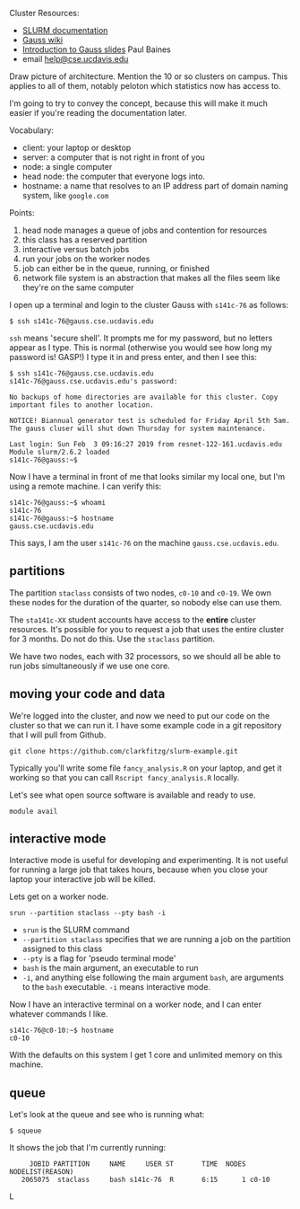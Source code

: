 Cluster Resources:

- [SLURM documentation](https://slurm.schedmd.com/)
- [Gauss wiki](https://wiki.cse.ucdavis.edu/support/systems/gauss)
- [Introduction to Gauss slides](https://wiki.cse.ucdavis.edu/_media/support/systems/intro_to_gauss_slides.pdf) Paul Baines
- email help@cse.ucdavis.edu

Draw picture of architecture.
Mention the 10 or so clusters on campus.
This applies to all of them, notably peloton which statistics now has access to.

I'm going to try to convey the concept, because this will make it much easier if you're reading the documentation later.

Vocabulary:

- client: your laptop or desktop
- server: a computer that is not right in front of you
- node: a single computer
- head node: the computer that everyone logs into.
- hostname: a name that resolves to an IP address part of domain naming system, like `google.com`

Points:

1. head node manages a queue of jobs and contention for resources
2. this class has a reserved partition
3. interactive versus batch jobs
4. run your jobs on the worker nodes
5. job can either be in the queue, running, or finished
6. network file system is an abstraction that makes all the files seem like they're on the same computer


I open up a terminal and login to the cluster Gauss with `s141c-76` as follows:

```{bash}
$ ssh s141c-76@gauss.cse.ucdavis.edu
```

`ssh` means 'secure shell'.
It prompts me for my password, but no letters appear as I type.
This is normal (otherwise you would see how long my password is! GASP!)
I type it in and press enter, and then I see this:

```{bash}
$ ssh s141c-76@gauss.cse.ucdavis.edu
s141c-76@gauss.cse.ucdavis.edu's password:

No backups of home directories are available for this cluster. Copy important files to another location.

NOTICE! Biannual generator test is scheduled for Friday April 5th 5am. The gauss cluser will shut down Thursday for system maintenance.

Last login: Sun Feb  3 09:16:27 2019 from resnet-122-161.ucdavis.edu
Module slurm/2.6.2 loaded
s141c-76@gauss:~$
```

Now I have a terminal in front of me that looks similar my local one, but I'm using a remote machine.
I can verify this:

```{bash}
s141c-76@gauss:~$ whoami
s141c-76
s141c-76@gauss:~$ hostname
gauss.cse.ucdavis.edu
```

This says, I am the user `s141c-76` on the machine `gauss.cse.ucdavis.edu`.


## partitions

The partition `staclass` consists of two nodes, `c0-10` and `c0-19`.
We own these nodes for the duration of the quarter, so nobody else can use them.

The `sta141c-XX` student accounts have access to the __entire__ cluster resources.
It's possible for you to request a job that uses the entire cluster for 3 months.
Do not do this.
Use the `staclass` partition.

We have two nodes, each with 32 processors, so we should all be able to run jobs simultaneously if we use one core.


## moving your code and data

We're logged into the cluster, and now we need to put our code on the cluster so that we can run it.
I have some example code in a git repository that I will pull from Github.

```{bash}
git clone https://github.com/clarkfitzg/slurm-example.git
```

Typically you'll write some file `fancy_analysis.R` on your laptop, and get it working so that you can call `Rscript fancy_analysis.R` locally.

Let's see what open source software is available and ready to use.

```{bash}
module avail
```

## interactive mode

Interactive mode is useful for developing and experimenting.
It is not useful for running a large job that takes hours, because when you close your laptop your interactive job will be killed.

Lets get on a worker node.

```{bash}
srun --partition staclass --pty bash -i
```

- `srun` is the SLURM command
- `--partition staclass` specifies that we are running a job on the partition assigned to this class
- `--pty` is a flag for 'pseudo terminal mode'
- `bash` is the main argument, an executable to run
- `-i`, and anything else following the main argument `bash`, are arguments to the `bash` executable. `-i` means interactive mode.

Now I have an interactive terminal on a worker node, and I can enter whatever commands I like.

```{bash}
s141c-76@c0-10:~$ hostname
c0-10
```

With the defaults on this system I get 1 core and unlimited memory on this machine.

## queue

Let's look at the queue and see who is running what:

```{bash}
$ squeue
```

It shows the job that I'm currently running:

```
     JOBID PARTITION     NAME     USER ST       TIME  NODES NODELIST(REASON)
   2065075  staclass     bash s141c-76  R       6:15      1 c0-10
```

L
